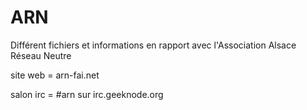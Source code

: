 # ARN
Différent fichiers et informations en rapport avec l'Association Alsace Réseau Neutre


site web = arn-fai.net

salon irc = #arn sur irc.geeknode.org
